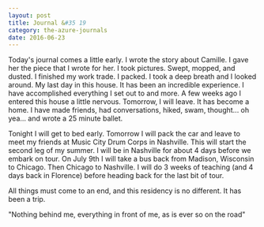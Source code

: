 ```yaml
---
layout: post
title: Journal &#35 19
category: the-azure-journals
date: 2016-06-23
---
```

Today's journal comes a little early. I wrote the story about Camille. I gave her the piece that I wrote for her. I took pictures. Swept, mopped, and dusted. I finished my work trade. I packed. I took a deep breath and I looked around. My last day in this house. It has been an incredible experience. I have accomplished everything I set out to and more. A few weeks ago I entered this house a little nervous. Tomorrow, I will leave. It has become a home. I have made friends, had conversations, hiked, swam, thought... oh yea... and wrote a 25 minute ballet.

Tonight I will get to bed early. Tomorrow I will pack the car and leave to meet my friends at Music City Drum Corps in Nashville. This will start the second leg of my summer. I will be in Nashville for about 4 days before we embark on tour. On July 9th I will take a bus back from Madison, Wisconsin to Chicago. Then Chicago to Nashville. I will do 3 weeks of teaching (and 4 days back in Florence) before heading back for the last bit of tour. 

All things must come to an end, and this residency is no different. It has been a trip. 


"Nothing behind me, everything in front of me, as is ever so on the road"